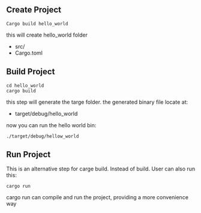 ## Create Project
```
Cargo build hello_world
```
this will create hello_world folder
* src/ 
* Cargo.toml

## Build Project
```
cd hello_world
cargo build
```
this step will generate the targe folder. the generated binary file locate at:
* target/debug/hello_world


now you can run the hello world bin:
```
./target/debug/hellow_world
```

## Run Project
This is an alternative step for carge build. Instead of build. User can also run this:
```
cargo run 
```

cargo run can compile and run the project, providing a more convenience way
